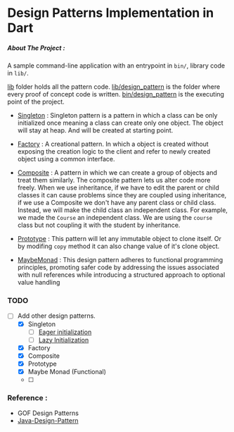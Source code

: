 # Design Patterns Implementation in Dart
##### About The Project : 
A sample command-line application with an entrypoint in `bin/`, library code
in `lib/`. 

[lib](./lib) folder holds all the pattern code. [lib/design_pattern](./lib/design_pattern.dart) is the folder where every proof of concept code is written. [bin/design_pattern](./bin/design_pattern.dart)  is the executing point of the project.


- [Singleton](./lib/singleton_design_pattern.dart) :
Singleton pattern is a pattern in which a class can be only initialized once meaning a class can create only one object. The object will stay at heap. And will be created at starting point.  

- [Factory](./lib/factory_pattern.dart) :
A creational pattern. In which a object is created without exposing the creation logic to the client and refer to newly created object using a common interface.

- [Composite](./lib/composite_pattern.dart) :
A pattern in which we can create a group of objects and treat them similarly. The composite pattern lets us alter code more freely. When we use inheritance, if we have to edit the parent or child classes it can cause problems since they are coupled using inheritance, if we use a Composite we don't have any parent class or child class. Instead, we will make the child class an independent class. 
For example, we made the `Course` an independent class. We are using the `course` class but not coupling it with the student by inheritance. 

- [Prototype](./lib/prototype_pattern.dart) :
This pattern will let any immutable object to clone itself. Or by modifing `copy` method it can also change value of it's clone object. 

- [MaybeMonad](./maybe_monad.md) :
This design pattern adheres to functional programming principles, promoting safer code by addressing the issues associated with null references while introducing a structured approach to optional value handling


### TODO
- [ ] Add other design patterns.
    - [X] Singleton
        - [ ] [Eager initialization](https://www.digitalocean.com/community/tutorials/java-singleton-design-pattern-best-practices-examples#1-eager-initialization)
        - [ ] [Lazy Initialization](https://www.digitalocean.com/community/tutorials/java-singleton-design-pattern-best-practices-examples#3-lazy-initialization)
    - [X] Factory
    - [X] Composite
    - [X] Prototype
    - [X] Maybe Monad (Functional)
    - [ ] 


### Reference : 
- GOF Design Patterns
- [Java-Design-Pattern](https://java-design-patterns.com/patterns/)